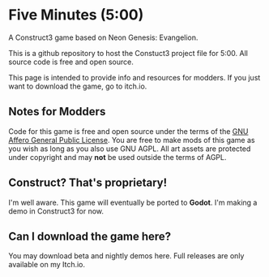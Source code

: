 # Five Minutes (5:00)
A Construct3 game based on Neon Genesis: Evangelion.

This is a github repository to host the Constuct3 project file for 5:00. All source code is free and open source.

This page is intended to provide info and resources for modders. If you just want to download the game, go to itch.io.

## Notes for Modders
Code for this game is free and open source under the terms of the [GNU Affero General Public License](LICENSE.md). You are free to make mods of this game as you wish as long as you also use GNU AGPL. All art assets are protected under copyright and may __not__ be used outside the terms of AGPL.

## Construct? That's proprietary!
I'm well aware. This game will eventually be ported to __Godot__. I'm making a demo in Construct3 for now.

## Can I download the game here?
You may download beta and nightly demos here. Full releases are only available on my Itch.io.